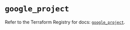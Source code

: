 # `google_project`

Refer to the Terraform Registry for docs: [`google_project`](https://registry.terraform.io/providers/hashicorp/google-beta/6.11.0/docs/resources/google_project).
